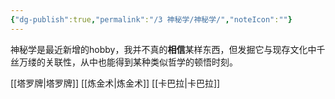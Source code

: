 ```yaml
---
{"dg-publish":true,"permalink":"/3 神秘学/神秘学/","noteIcon":""}
---
```



神秘学是最近新增的hobby，我并不真的**相信**某样东西，但发掘它与现存文化中千丝万缕的关联性，从中也能得到某种类似哲学的顿悟时刻。


[[塔罗牌\|塔罗牌]]
[[炼金术\|炼金术]]
[[卡巴拉\|卡巴拉]]